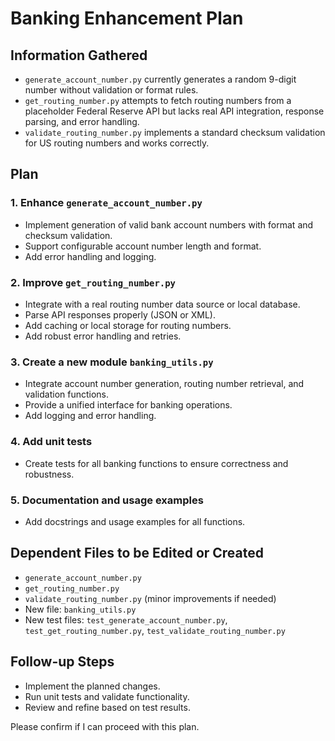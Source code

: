 # Banking Enhancement Plan

## Information Gathered

- `generate_account_number.py` currently generates a random 9-digit number without validation or format rules.
- `get_routing_number.py` attempts to fetch routing numbers from a placeholder Federal Reserve API but lacks real API integration, response parsing, and error handling.
- `validate_routing_number.py` implements a standard checksum validation for US routing numbers and works correctly.

## Plan

### 1. Enhance `generate_account_number.py`

- Implement generation of valid bank account numbers with format and checksum validation.
- Support configurable account number length and format.
- Add error handling and logging.

### 2. Improve `get_routing_number.py`

- Integrate with a real routing number data source or local database.
- Parse API responses properly (JSON or XML).
- Add caching or local storage for routing numbers.
- Add robust error handling and retries.

### 3. Create a new module `banking_utils.py`

- Integrate account number generation, routing number retrieval, and validation functions.
- Provide a unified interface for banking operations.
- Add logging and error handling.

### 4. Add unit tests

- Create tests for all banking functions to ensure correctness and robustness.

### 5. Documentation and usage examples

- Add docstrings and usage examples for all functions.

## Dependent Files to be Edited or Created

- `generate_account_number.py`
- `get_routing_number.py`
- `validate_routing_number.py` (minor improvements if needed)
- New file: `banking_utils.py`
- New test files: `test_generate_account_number.py`, `test_get_routing_number.py`, `test_validate_routing_number.py`

## Follow-up Steps

- Implement the planned changes.
- Run unit tests and validate functionality.
- Review and refine based on test results.

Please confirm if I can proceed with this plan.
